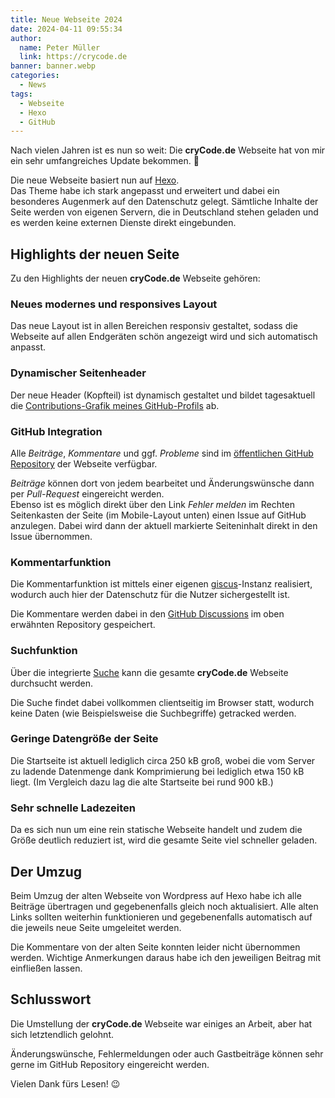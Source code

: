 ```yaml
---
title: Neue Webseite 2024
date: 2024-04-11 09:55:34
author:
  name: Peter Müller
  link: https://crycode.de
banner: banner.webp
categories:
  - News
tags:
  - Webseite
  - Hexo
  - GitHub
---
```


Nach vielen Jahren ist es nun so weit: Die **cryCode.de** Webseite hat von mir ein sehr umfangreiches Update bekommen. 🙂

Die neue Webseite basiert nun auf [Hexo](https://hexo.io/).  
Das Theme habe ich stark angepasst und erweitert und dabei ein besonderes Augenmerk auf den Datenschutz gelegt. Sämtliche Inhalte der Seite werden von eigenen Servern, die in Deutschland stehen geladen und es werden keine externen Dienste direkt eingebunden.

<!-- more -->

## Highlights der neuen Seite

Zu den Highlights der neuen **cryCode.de** Webseite gehören:

### Neues modernes und responsives Layout

Das neue Layout ist in allen Bereichen responsiv gestaltet, sodass die Webseite auf allen Endgeräten schön angezeigt wird und sich automatisch anpasst.

### Dynamischer Seitenheader

Der neue Header (Kopfteil) ist dynamisch gestaltet und bildet tagesaktuell die [Contributions-Grafik meines GitHub-Profils](https://github.com/crycode-de) ab.

### GitHub Integration

Alle *Beiträge*, *Kommentare* und ggf. *Probleme* sind im [öffentlichen GitHub Repository](https://github.com/crycode-de/crycode.de-website-public) der Webseite verfügbar.

*Beiträge* können dort von jedem bearbeitet und Änderungswünsche dann per *Pull-Request* eingereicht werden.  
Ebenso ist es möglich direkt über den Link *Fehler melden* im Rechten Seitenkasten der Seite (im Mobile-Layout unten) einen Issue auf GitHub anzulegen. Dabei wird dann der aktuell markierte Seiteninhalt direkt in den Issue übernommen.

### Kommentarfunktion

Die Kommentarfunktion ist mittels einer eigenen [giscus](https://github.com/giscus/giscus)-Instanz realisiert, wodurch auch hier der Datenschutz für die Nutzer sichergestellt ist.

Die Kommentare werden dabei in den [GitHub Discussions](https://github.com/crycode-de/crycode.de-website-public/discussions) im oben erwähnten Repository gespeichert.

### Suchfunktion

Über die integrierte [Suche](/suche) kann die gesamte **cryCode.de** Webseite durchsucht werden.

Die Suche findet dabei vollkommen clientseitig im Browser statt, wodurch keine Daten (wie Beispielsweise die Suchbegriffe) getracked werden.

### Geringe Datengröße der Seite

Die Startseite ist aktuell lediglich circa 250 kB groß, wobei die vom Server zu ladende Datenmenge dank Komprimierung bei lediglich etwa 150 kB liegt. (Im Vergleich dazu lag die alte Startseite bei rund 900 kB.)

### Sehr schnelle Ladezeiten

Da es sich nun um eine rein statische Webseite handelt und zudem die Größe deutlich reduziert ist, wird die gesamte Seite viel schneller geladen.

## Der Umzug

Beim Umzug der alten Webseite von Wordpress auf Hexo habe ich alle Beiträge übertragen und gegebenenfalls gleich noch aktualisiert. Alle alten Links sollten weiterhin funktionieren und gegebenenfalls automatisch auf die jeweils neue Seite umgeleitet werden.

Die Kommentare von der alten Seite konnten leider nicht übernommen werden. Wichtige Anmerkungen daraus habe ich den jeweiligen Beitrag mit einfließen lassen.

## Schlusswort

Die Umstellung der **cryCode.de** Webseite war einiges an Arbeit, aber hat sich letztendlich gelohnt.

Änderungswünsche, Fehlermeldungen oder auch Gastbeiträge können sehr gerne im GitHub Repository eingereicht werden.

Vielen Dank fürs Lesen! 😉
